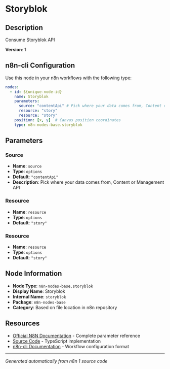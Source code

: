 # Storyblok

## Description

Consume Storyblok API

**Version**: 1

## n8n-cli Configuration

Use this node in your n8n workflows with the following type:

```yaml
nodes:
  - id: ${unique-node-id}
    name: Storyblok
    parameters:
      source: "contentApi" # Pick where your data comes from, Content or Management API
      resource: "story"
      resource: "story"
    position: [x, y]  # Canvas position coordinates
    type: n8n-nodes-base.storyblok
```

## Parameters

### Source

- **Name**: `source`
- **Type**: `options`
- **Default**: `"contentApi"`
- **Description**: Pick where your data comes from, Content or Management API

### Resource

- **Name**: `resource`
- **Type**: `options`
- **Default**: `"story"`

### Resource

- **Name**: `resource`
- **Type**: `options`
- **Default**: `"story"`


## Node Information

- **Node Type**: `n8n-nodes-base.storyblok`
- **Display Name**: Storyblok
- **Internal Name**: `storyblok`
- **Package**: `n8n-nodes-base`
- **Category**: Based on file location in n8n repository

## Resources

- [Official N8N Documentation](https://docs.n8n.io/integrations/builtin/app-nodes/n8n-nodes-base.storyblok/) - Complete parameter reference
- [Source Code](https://github.com/n8n-io/n8n/blob/master/packages/nodes-base/nodes/Storyblok/Storyblok.node.ts) - TypeScript implementation
- [n8n-cli Documentation](https://github.com/edenreich/n8n-cli) - Workflow configuration format

---
*Generated automatically from n8n 1 source code*
